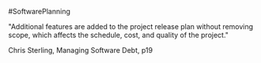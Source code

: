 #SoftwarePlanning

"Additional features are added to the project release plan without removing scope, which affects the schedule, cost, and quality of the project."

Chris Sterling, Managing Software Debt, p19